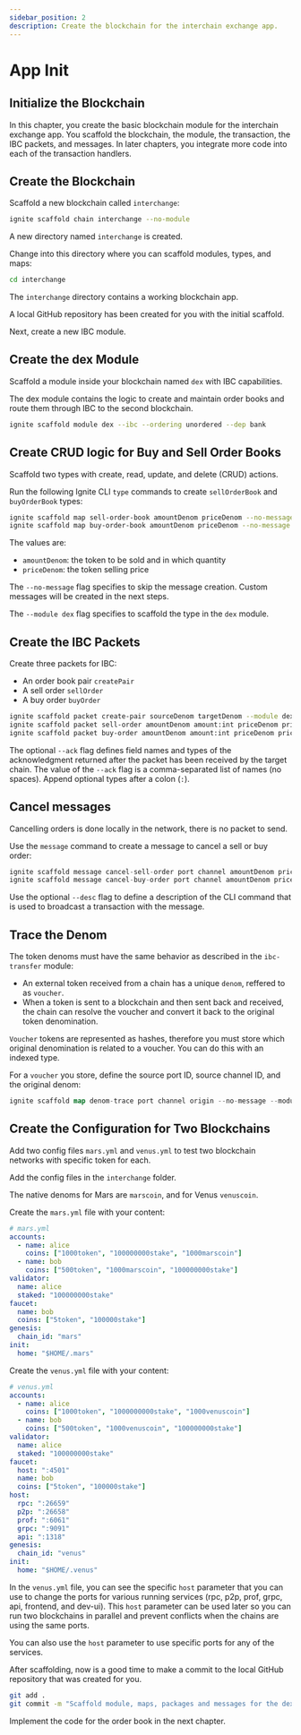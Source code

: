 ```yaml
---
sidebar_position: 2
description: Create the blockchain for the interchain exchange app.
---
```


# App Init

## Initialize the Blockchain

In this chapter, you create the basic blockchain module for the interchain exchange app. You scaffold the blockchain, the module, the transaction, the IBC packets, and messages. In later chapters, you integrate more code into each of the transaction handlers.

## Create the Blockchain

Scaffold a new blockchain called `interchange`:

```bash
ignite scaffold chain interchange --no-module
```

A new directory named `interchange` is created. 

Change into this directory where you can scaffold modules, types, and maps:

```bash
cd interchange
```

The `interchange` directory contains a working blockchain app.

A local GitHub repository has been created for you with the initial scaffold.

Next, create a new IBC module.

## Create the dex Module

Scaffold a module inside your blockchain named `dex` with IBC capabilities.

The dex module contains the logic to create and maintain order books and route them through IBC to the second blockchain.

```bash
ignite scaffold module dex --ibc --ordering unordered --dep bank
```

## Create CRUD logic for Buy and Sell Order Books

Scaffold two types with create, read, update, and delete (CRUD) actions. 

Run the following Ignite CLI `type` commands to create `sellOrderBook` and `buyOrderBook` types:

```bash
ignite scaffold map sell-order-book amountDenom priceDenom --no-message --module dex
ignite scaffold map buy-order-book amountDenom priceDenom --no-message --module dex
```

The values are:

- `amountDenom`: the token to be sold and in which quantity
- `priceDenom`: the token selling price

The `--no-message` flag specifies to skip the message creation. Custom messages will be created in the next steps.

The `--module dex` flag specifies to scaffold the type in the `dex` module.

## Create the IBC Packets

Create three packets for IBC:

- An order book pair `createPair`
- A sell order `sellOrder`
- A buy order `buyOrder`

```bash
ignite scaffold packet create-pair sourceDenom targetDenom --module dex
ignite scaffold packet sell-order amountDenom amount:int priceDenom price:int --ack remainingAmount:int,gain:int --module dex
ignite scaffold packet buy-order amountDenom amount:int priceDenom price:int --ack remainingAmount:int,purchase:int --module dex
```

The optional `--ack` flag defines field names and types of the acknowledgment returned after the packet has been received by the target chain. The value of the `--ack` flag is a comma-separated list of names (no spaces). Append optional types after a colon (`:`).

## Cancel messages

Cancelling orders is done locally in the network, there is no packet to send.

Use the `message` command to create a message to cancel a sell or buy order:

```go
ignite scaffold message cancel-sell-order port channel amountDenom priceDenom orderID:int --desc "Cancel a sell order" --module dex
ignite scaffold message cancel-buy-order port channel amountDenom priceDenom orderID:int --desc "Cancel a buy order" --module dex
```

Use the optional `--desc` flag to define a description of the CLI command that is used to broadcast a transaction with the message.

## Trace the Denom

The token denoms must have the same behavior as described in the `ibc-transfer` module:

- An external token received from a chain has a unique `denom`, reffered to as `voucher`.
- When a token is sent to a blockchain and then sent back and received, the chain can resolve the voucher and convert it back to the original token denomination.

`Voucher` tokens are represented as hashes, therefore you must store which original denomination is related to a voucher. You can do this with an indexed type.

For a `voucher` you store, define the source port ID, source channel ID, and the original denom:

```go
ignite scaffold map denom-trace port channel origin --no-message --module dex
```

## Create the Configuration for Two Blockchains

Add two config files `mars.yml` and `venus.yml` to test two blockchain networks with specific token for each.

Add the config files in the `interchange` folder.

The native denoms for Mars are `marscoin`, and for Venus `venuscoin`.

Create the `mars.yml` file with your content:

```yaml
# mars.yml
accounts:
  - name: alice
    coins: ["1000token", "100000000stake", "1000marscoin"]
  - name: bob
    coins: ["500token", "1000marscoin", "100000000stake"]
validator:
  name: alice
  staked: "100000000stake"
faucet:
  name: bob
  coins: ["5token", "100000stake"]
genesis:
  chain_id: "mars"
init:
  home: "$HOME/.mars"
```

Create the `venus.yml` file with your content:

```yaml
# venus.yml
accounts:
  - name: alice
    coins: ["1000token", "1000000000stake", "1000venuscoin"]
  - name: bob
    coins: ["500token", "1000venuscoin", "100000000stake"]
validator:
  name: alice
  staked: "100000000stake"
faucet:
  host: ":4501"
  name: bob
  coins: ["5token", "100000stake"]
host:
  rpc: ":26659"
  p2p: ":26658"
  prof: ":6061"
  grpc: ":9091"
  api: ":1318"
genesis:
  chain_id: "venus"
init:
  home: "$HOME/.venus"
```

In the `venus.yml` file, you can see the specific `host` parameter that you can use to change the ports for various running services (rpc, p2p, prof, grpc, api, frontend, and dev-ui). This `host` parameter can be used later so you can run two blockchains in parallel and prevent conflicts when the chains are using the same ports.

You can also use the `host` parameter to use specific ports for any of the services.

After scaffolding, now is a good time to make a commit to the local GitHub repository that was created for you.

```bash
git add .
git commit -m "Scaffold module, maps, packages and messages for the dex"
```

Implement the code for the order book in the next chapter.
